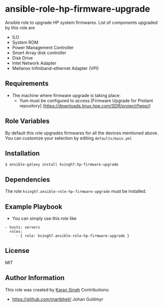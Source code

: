 ansible-role-hp-firmware-upgrade
=========

Ansible role to upgrade HP system firmwares. List of components upgraded by this role are

* ILO
* System ROM
* Power Management Controller
* Smart Array disk controller
* Disk Drive
* Intel Network Adapter
* Mellanox Infiniband-ethernet Adapter (VPI)

Requirements
------------

* The machine where firmware upgrade is taking place:
    * Yum must be configured to access [Firmware Upgrade for Proliant repository] (https://downloads.linux.hpe.com/SDR/project/fwpp/)

Role Variables
--------------
By default this role upgrades firmwares for all the devices mentioned above.
You can customize your selection by editing ```defaults/main.yml```

Installation
------------

```$ ansible-galaxy install ksingh7.hp-firmware-upgrade```

Dependencies
------------

The role ```ksingh7.ansible-role-hp-firmware-upgrade``` must be installed.

Example Playbook
----------------

* You can simply use this role like
```
- hosts: servers
  roles:
     - { role: ksingh7.ansible-role-hp-firmware-upgrade }
```
License
-------

MIT

Author Information
------------------

This role was created by [Karan Singh](http://www.ksingh.co.in)
Contributions:
 - https://github.com/martbhell/ Johan Guldmyr
